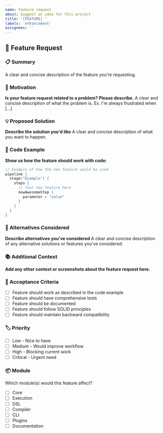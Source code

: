 ```yaml
---
name: Feature request
about: Suggest an idea for this project
title: '[FEATURE] '
labels: 'enhancement'
assignees: ''
---
```


## 🚀 Feature Request

### 📋 Summary

A clear and concise description of the feature you're requesting.

### 🎯 Motivation

**Is your feature request related to a problem? Please describe.**
A clear and concise description of what the problem is. Ex. I'm always frustrated when [...]

### 💡 Proposed Solution

**Describe the solution you'd like**
A clear and concise description of what you want to happen.

### 📝 Code Example

**Show us how the feature should work with code:**

```kotlin
// Example of how the new feature would be used
pipeline {
  stage("Example") {
    steps {
      // Your new feature here
      newAwesomeStep {
        parameter = "value"
      }
    }
  }
}
```

### 🔄 Alternatives Considered

**Describe alternatives you've considered**
A clear and concise description of any alternative solutions or features you've considered.

### 📚 Additional Context

**Add any other context or screenshots about the feature request here.**

### 🎯 Acceptance Criteria

- [ ] Feature should work as described in the code example
- [ ] Feature should have comprehensive tests
- [ ] Feature should be documented
- [ ] Feature should follow SOLID principles
- [ ] Feature should maintain backward compatibility

### 🏷️ Priority

- [ ] Low - Nice to have
- [ ] Medium - Would improve workflow
- [ ] High - Blocking current work
- [ ] Critical - Urgent need

### 📦 Module

Which module(s) would this feature affect?

- [ ] Core
- [ ] Execution
- [ ] DSL
- [ ] Compiler
- [ ] CLI
- [ ] Plugins
- [ ] Documentation